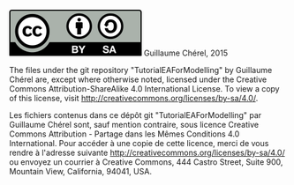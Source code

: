 [![](licence-by-sa.svg)](http://creativecommons.org/licenses/by-sa/4.0/) Guillaume Chérel, 2015

The files under the git repository "TutorialEAForModelling" by Guillaume Chérel are, except where otherwise noted, licensed under the Creative Commons Attribution-ShareAlike 4.0 International License. To view a copy of this license, visit http://creativecommons.org/licenses/by-sa/4.0/.

Les fichiers contenus dans ce dépôt git "TutorialEAForModelling" par Guillaume Chérel sont, sauf mention contraire, sous licence Creative Commons Attribution -  Partage dans les Mêmes Conditions 4.0 International. Pour accéder à une copie de cette licence, merci de vous rendre à l'adresse suivante http://creativecommons.org/licenses/by-sa/4.0/ ou envoyez un courrier à Creative Commons, 444 Castro Street, Suite 900, Mountain View, California, 94041, USA.

